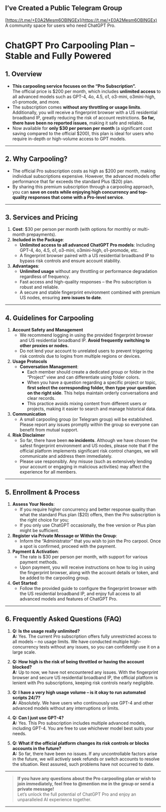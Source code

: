 ## I’ve Created a Public Telegram Group  
[https://t.me/+E0A2Mesm6OBlNGEx](https://t.me/+E0A2Mesm6OBlNGEx)  
A community space for users who need ChatGPT Pro.

# ChatGPT Pro Carpooling Plan – Stable and Fully Powered

## 1. Overview

- **This carpooling service focuses on the “Pro Subscription”.**  
  The official price is \$200 per month, which includes **unlimited access** to all advanced models such as GPT-4, 4o, 4.5, o1, o3-mini, o3mini-high, o1-promode, and more.
- The subscription comes **without any throttling or usage limits**. Additionally, you will receive a fingerprint browser with a US residential broadband IP, greatly reducing the risk of account restrictions. **So far, there have been no reported issues**, making it safe and reliable.
- Now available for **only \$30 per person per month** (a significant cost saving compared to the official \$200), this plan is ideal for users who require in-depth or high-volume access to GPT models.

---

## 2. Why Carpooling?

- The official Pro subscription costs as high as \$200 per month, making individual subscriptions expensive. However, the advanced models offer performance that far exceeds the standard Plus (\$20) plan.
- By sharing this premium subscription through a carpooling approach, you can **save on costs while enjoying high concurrency and top-quality responses that come with a Pro-level service**.

---

## 3. Services and Pricing

1. **Cost**: \$30 per person per month (with options for monthly or multi-month prepayments).  
2. **Included in the Package**:  
   - **Unlimited access to all advanced ChatGPT Pro models**: Including GPT-4, 4o, 4.5, o1, o3-mini, o3mini-high, o1-promode, etc.  
   - A fingerprint browser paired with a US residential broadband IP to bypass risk controls and ensure account stability.  
3. **Advantages**:  
   - **Unlimited usage** without any throttling or performance degradation regardless of frequency.  
   - Fast access and high-quality responses – the Pro subscription is robust and reliable.  
   - A secure and stable fingerprint environment combined with premium US nodes, ensuring **zero issues to date**.

---

## 4. Guidelines for Carpooling

1. **Account Safety and Management**  
   - We recommend logging in using the provided fingerprint browser and US residential broadband IP. **Avoid frequently switching to other proxies or nodes.**  
   - Do not lend your account to unrelated users to prevent triggering risk controls due to logins from multiple regions or devices.
2. **Usage Protocols**  
   - **Conversation Management**:  
     - Each member should create a dedicated group or folder in the “Project” view and can differentiate using folder colors.  
     - When you have a question regarding a specific project or topic, **first select the corresponding folder, then type your question on the right side**. This helps maintain orderly conversations and clear records.
     - This practice avoids mixing content from different users or projects, making it easier to search and manage historical data.
3. **Communication**  
   - A small carpooling group (or Telegram group) will be established. Please report any issues promptly within the group so everyone can benefit from mutual support.
4. **Risk Disclaimer**  
   - So far, there have been **no incidents**. Although we have chosen the safest fingerprint environment and US nodes, please note that if the official platform implements significant risk control changes, we will communicate and address them immediately.
   - Please use responsibly. Any misuse (such as extensively lending your account or engaging in malicious activities) may affect the experience for all members.

---

## 5. Enrollment & Process

1. **Assess Your Needs**:  
   - If you require higher concurrency and better response quality than what the standard Plus plan (\$20) offers, then the Pro subscription is the right choice for you;  
   - If you only use ChatGPT occasionally, the free version or Plus plan might be sufficient.
2. **Register via Private Message or Within the Group**:  
   - Inform the “Administrator” that you wish to join the Pro carpool. Once a spot is confirmed, proceed with the payment.
3. **Payment & Activation**:  
   - The rate is \$30 per person per month, with support for various payment methods.  
   - Upon payment, you will receive instructions on how to log in using the fingerprint browser, along with the account details or token, and be added to the carpooling group.
4. **Get Started**:  
   - Follow the provided guide to configure the fingerprint browser with the US residential broadband IP, and enjoy full access to all advanced models and features of ChatGPT Pro.

---

## 6. Frequently Asked Questions (FAQ)

1. **Q: Is the usage really unlimited?**  
   **A:** Yes. The current Pro subscription offers fully unrestricted access to all models – no usage limits. We have conducted multiple high-concurrency tests without any issues, so you can confidently use it on a large scale.

2. **Q: How high is the risk of being throttled or having the account blocked?**  
   **A:** Up to now, we have not encountered any issues. With the fingerprint browser and secure US residential broadband IP, the official platform is lenient with Pro subscriptions, keeping risk controls nearly negligible.

3. **Q: I have a very high usage volume – is it okay to run automated scripts 24/7?**  
   **A:** Absolutely. We have users who continuously use GPT-4 and other advanced models without any interruptions or limits.

4. **Q: Can I just use GPT-4?**  
   **A:** Yes. This Pro subscription includes multiple advanced models, including GPT-4. You are free to use whichever model best suits your needs.

5. **Q: What if the official platform changes its risk controls or blocks accounts in the future?**  
   **A:** So far, there have been no issues. If any uncontrollable factors arise in the future, we will actively seek refunds or switch accounts to resolve the situation. Rest assured, such problems have not occurred to date.

---

> **If you have any questions about the Pro carpooling plan or wish to join immediately, feel free to @mention me in the group or send a private message!**  
> Let’s unlock the full potential of ChatGPT Pro and enjoy an unparalleled AI experience together.

---
